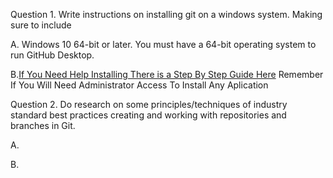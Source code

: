 Question 1. Write instructions on installing git on a windows system. Making sure to include

A. Windows 10 64-bit or later. You must have a 64-bit operating system to run GitHub Desktop.

B.[If You Need Help Installing There is a Step By Step Guide Here](https://docs.github.com/en/desktop/installing-and-authenticating-to-github-desktop/installing-github-desktop) Remember If You Will Need Administrator Access To Install Any Aplication

Question 2. Do research on some principles/techniques of industry standard best practices creating and working with repositories and branches in Git.

A.

B.
